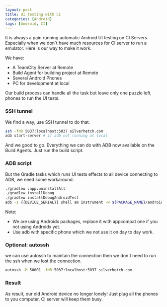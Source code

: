 ```yaml
---
layout: post
title: UI testing with CI
categories: [Android]
tags: [Android, CI]
---
```


It is always a pain running automatic Android UI testing on CI Servers. Especially when we don`t have much resources for CI server to run a emulator. Here is our way to make it work.

We have:
 - A TeamCity Server at Remote
 - Build Agent for building project at Remote
 - Several Android Phones 
 - PC for development at local
 
Our build process can handle all the task but leave only one puzzle left, phones to run the UI tests. 

### SSH tunnel
We find a way, use SSH tunnel to do that.
```bash
ssh -fNR 5037:localhost:5037 silverhetch.com
adb start-server # if adb not running at local
```
And we good to go. Everything we can do with ADB now available on the Build Agents. Just run the build script.

### ADB script
But the Gradle tasks which runs UI tests effects to all device connecting to ADB, we need some workaround.
```bash
./gradlew :app:uninstallAll
./gradlew installDebug
./gradlew installDebugAndroidTest
adb -s {{DEVICE_SERIAL}} shell am instrument -w ${PACKAGE_NAME}/androidx.test.runner.AndroidJUnitRunner 
```
Note:
- We are using Androidx packages, replace it with appcompat one if you not using Androidx yet.
- Use adb with specific phone which we not use it on day to day work.

### Optional: autossh 
we can use autossh to maintain the connection then we don`t need to run the ssh when we lost the connection.
```bash
autossh -M 50001 -fNR 5037:localhost:5037 silverhetch.com
```

### Result
As result, our old Android device no longer lonely! Just plug all the phones to you computer, CI server will keep them busy.



[1]: https://www.jetbrains.com/teamcity/
